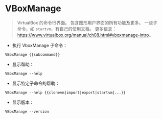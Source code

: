 # VBoxManage

> VirtualBox 的命令行界面。
> 包含图形用户界面的所有功能及更多。
> 一些子命令，如 `startvm`，有自己的使用文档。
> 更多信息：<https://www.virtualbox.org/manual/ch08.html#vboxmanage-intro>。

- 执行 VboxManage 子命令：

`VBoxManage {{subcommand}}`

- 显示帮助：

`VBoxManage --help`

- 显示特定子命令的帮助：

`VBoxManage --help {{clonevm|import|export|startvm|...}}`

- 显示版本：

`VBoxManage --version`